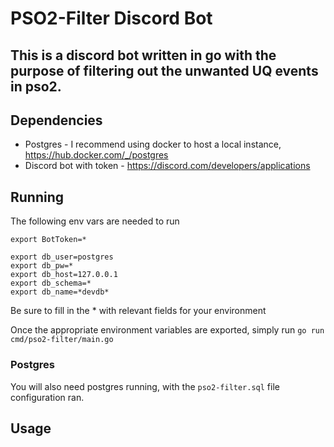 # PSO2-Filter Discord Bot

## This is a discord bot written in go with the purpose of filtering out the unwanted UQ events in pso2.

## Dependencies
* Postgres - I recommend using docker to host a local instance, https://hub.docker.com/_/postgres
* Discord bot with token - https://discord.com/developers/applications

## Running
The following env vars are needed to run
```
export BotToken=*

export db_user=postgres
export db_pw=*
export db_host=127.0.0.1
export db_schema=*
export db_name=*devdb*
```
Be sure to fill in the * with relevant fields for your environment

Once the appropriate environment variables are exported, simply run `go run cmd/pso2-filter/main.go`

### Postgres
You will also need postgres running, with the `pso2-filter.sql` file configuration ran.

## Usage